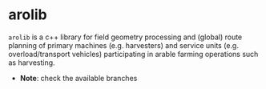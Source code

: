 # arolib

`arolib` is a c++ library for field geometry processing and (global) route planning of primary machines (e.g. harvesters) and service units (e.g. overload/transport vehicles) participating in arable farming operations such as harvesting.

* **Note**: check the available branches
